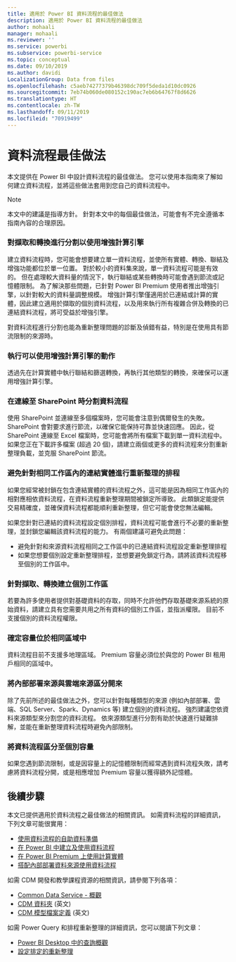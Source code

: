 ```yaml
---
title: 適用於 Power BI 資料流程的最佳做法
description: 適用於 Power BI 資料流程的最佳做法
author: mohaali
manager: mohaali
ms.reviewer: ''
ms.service: powerbi
ms.subservice: powerbi-service
ms.topic: conceptual
ms.date: 09/10/2019
ms.author: davidi
LocalizationGroup: Data from files
ms.openlocfilehash: c5aeb74277379b46398dc709f5deda1d10dc0926
ms.sourcegitcommit: 7eb74b060de080152c190ac7eb6b64767f8d6626
ms.translationtype: HT
ms.contentlocale: zh-TW
ms.lasthandoff: 09/11/2019
ms.locfileid: "70919499"
---
```

# <a name="dataflows-best-practice"></a>資料流程最佳做法

本文提供在 Power BI 中設計資料流程的最佳做法。 您可以使用本指南來了解如何建立資料流程，並將這些做法套用到您自己的資料流程中。

> [!NOTE]
> 本文中的建議是指導方針。 針對本文中的每個最佳做法，可能會有不完全遵循本指南內容的合理原因。 
> 
> 

### <a name="split-ingestion-and-transformation-to-use-the-enhanced-compute-engine"></a>對擷取和轉換進行分割以使用增強計算引擎

建立資料流程時，您可能會想要建立單一資料流程，並使所有實體、轉換、聯結及增強功能都位於單一位置。 對於較小的資料集來說，單一資料流程可能是有效的。 但在處理較大資料量的情況下，執行聯結或某些轉換時可能會遇到節流或記憶體限制。 為了解決那些問題，已針對 Power BI Premium 使用者推出增強引擎，以針對較大的資料量調整規模。 增強計算引擎僅適用於已連結或計算的實體，因此建立適用於擷取的個別資料流程，以及用來執行所有複雜合併及轉換的已連結資料流程，將可受益於增強引擎。

對資料流程進行分割也能為重新整理問題的診斷及偵錯有益，特別是在使用具有節流限制的來源時。

### <a name="perform-actions-that-can-use-the-enhanced-compute-engine"></a>執行可以使用增強計算引擎的動作

透過先在計算實體中執行聯結和篩選轉換，再執行其他類型的轉換，來確保可以運用增強計算引擎。

### <a name="split-dataflows-when-connecting-to-sharepoint"></a>在連線至 SharePoint 時分割資料流程

使用 SharePoint 並連線至多個檔案時，您可能會注意到偶爾發生的失敗。 SharePoint 會對要求進行節流，以確保它能保持可靠並快速回應。 因此，從 SharePoint 連線至 Excel 檔案時，您可能會將所有檔案下載到單一資料流程中。 如果您正在下載許多檔案 (超過 20 個)，請建立兩個或更多的資料流程來分割重新整理負載，並克服 SharePoint 節流。

### <a name="avoid-scheduling-refresh-for-linked-entities-inside-the-same-workspace"></a>避免針對相同工作區內的連結實體進行重新整理的排程

如果您經常被封鎖在包含連結實體的資料流程之外，這可能是因為相同工作區內的相對應相依資料流程，在資料流程重新整理期間被鎖定所導致。 此類鎖定能提供交易精確度，並確保資料流程都能順利重新整理，但它可能會使您無法編輯。 

如果您針對已連結的資料流程設定個別排程，資料流程可能會進行不必要的重新整理，並封鎖您編輯該資料流程的能力。 有兩個建議可避免此問題： 

* 避免針對和來源資料流程相同之工作區中的已連結資料流程設定重新整理排程
* 如果您想要個別設定重新整理排程，並想要避免鎖定行為，請將該資料流程移至個別的工作區中。

### <a name="create-a-separate-workspace-for-ingestion-transformation"></a>針對擷取、轉換建立個別工作區

若要為許多使用者提供對基礎資料的存取，同時不允許他們存取基礎來源系統的原始資料，請建立具有您需要共用之所有資料的個別工作區，並指派權限。 目前不支援個別的資料流程權限。

### <a name="ensure-capacity-is-in-the-same-region"></a>確定容量位於相同區域中

資料流程目前不支援多地理區域。 Premium 容量必須位於與您的 Power BI 租用戶相同的區域中。

### <a name="separate-on-premises-sources-from-cloud-sources"></a>將內部部署來源與雲端來源區分開來

除了先前所述的最佳做法之外，您可以針對每種類型的來源 (例如內部部署、雲端、SQL Server、Spark、Dynamics 等) 建立個別的資料流程。 強烈建議您依資料來源類型來分割您的資料流程。 依來源類型進行分割有助於快速進行疑難排解，並能在重新整理資料流程時避免內部限制。

### <a name="separate-dataflows-into-a-separate-capacity"></a>將資料流程區分至個別容量

如果您遇到節流限制，或是因容量上的記憶體限制而經常遇到資料流程失敗，請考慮將資料流程分開，或是相應增加 Premium 容量以獲得額外記憶體。

## <a name="next-steps"></a>後續步驟

本文已提供適用於資料流程之最佳做法的相關資訊。 如需資料流程的詳細資訊，下列文章可能很實用：

* [使用資料流程的自助資料準備](service-dataflows-overview.md)
* [在 Power BI 中建立及使用資料流程](service-dataflows-create-use.md)
* [在 Power BI Premium 上使用計算實體](service-dataflows-computed-entities-premium.md)
* [搭配內部部署資料來源使用資料流程](service-dataflows-on-premises-gateways.md)

如需 CDM 開發和教學課程資源的相關資訊，請參閱下列各項：
* [Common Data Service - 概觀](https://docs.microsoft.com/powerapps/common-data-model/overview)
* [CDM 資料夾](https://go.microsoft.com/fwlink/?linkid=2045304) \(英文\)
* [CDM 模型檔案定義](https://go.microsoft.com/fwlink/?linkid=2045521) \(英文\)


如需 Power Query 和排程重新整理的詳細資訊，您可以閱讀下列文章：
* [Power BI Desktop 中的查詢概觀](desktop-query-overview.md)
* [設定排定的重新整理](refresh-scheduled-refresh.md)
